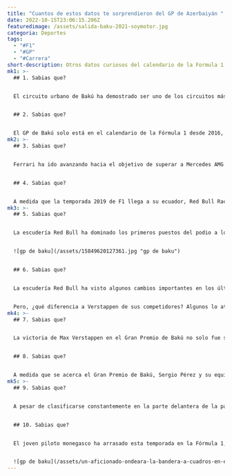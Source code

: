```yaml
---
title: "Cuantos de estos datos te sorprendieron del GP de Azerbaiyán "
date: 2022-10-15T23:06:15.206Z
featuredimage: /assets/salida-baku-2021-soymotor.jpg
categoria: Deportes
tags:
  - "#F1"
  - "#GP"
  - "#Carrera"
short-description: Otros datos curiosos del calendario de la Formula 1
mk1: >-
  ## 1﻿. Sabias que?


  El circuito urbano de Bakú ha demostrado ser uno de los circuitos más imprevisibles de la historia reciente de la Fórmula 1, sin que ningún piloto o equipo haya podido imponer su dominio. En las cinco carreras desde su debut en 2016, ha habido cinco ganadores diferentes y siete equipos distintos que han subido al podio. El evento de este año vio a Sergio Pérez conseguir la tercera victoria de su carrera en la pista, uniéndose a Sebastian Vettel como múltiple ganador en Azerbaiyán. Sin embargo, fue Charles Leclerc quien robó el espectáculo con su increíble adelantamiento en la última vuelta para conseguir el tercer puesto, añadiendo otro nombre a la lista de podios de Bakú. Las estrechas calles de Bakú han dado lugar a emocionantes carreras a lo largo de los años, y con la imprevisibilidad que se vislumbra en el horizonte, los aficionados sólo pueden esperar con expectación el evento del próximo año.


  ## 2﻿. Sabias que?


  El GP de Bakú solo está en el calendario de la Fórmula 1 desde 2016, pero en ese corto tiempo, Mercedes se ha establecido como una fuerza dominante en el desafiante circuito urbano. Con tres victorias y tres poles en cinco carreras, está claro que el equipo alemán sabe cómo navegar por las curvas cerradas y las largas rectas de esta pista única. A pesar de no poder convertir siempre esas poles en victorias, la capacidad de Mercedes para clasificarse constantemente cerca de los primeros puestos sugiere que tienen un gran dominio tanto de la configuración de la clasificación como de la estrategia de carrera. Mientras los equipos siguen luchando por la supremacía en Bakú, se espera que Mercedes esté en el centro de la acción. Su historial demuestra que tienen lo que hay que tener para llegar a la cima.
mk2: >-
  ## 3﻿. Sabias que?


  Ferrari ha ido avanzando hacia el objetivo de superar a Mercedes AMG F1 como el equipo de Fórmula 1 más exitoso de la historia. El Gran Premio de Azerbaiyán de este año ha demostrado ser un punto de inflexión importante en su búsqueda, ya que los coches de Ferrari consiguieron la pole position en dos de las cuatro sesiones de clasificación. Esto incluyó una victoria en la pole para Charles Leclerc, que también consiguió el primer puesto en el GP de Azerbaiyán del año pasado. Estos impresionantes resultados son un paso más hacia el objetivo de Ferrari de superar el récord de Mercedes de 82 victorias en carrera. A medida que avanza la temporada, los aficionados verán probablemente un dominio aún mayor de la escudería italiana en su afán por batir los récords. Y con una competencia tan feroz, promete ser una lucha emocionante hasta la línea de meta. Sólo el tiempo dirá si Ferrari puede llegar a la cima y asegurar su lugar como el equipo más exitoso de la historia de la F1.


  ## 4﻿. Sabias que?


  A medida que la temporada 2019 de F1 llega a su ecuador, Red Bull Racing está demostrando ser un fuerte competidor. Con Max Verstappen y el nuevo recluta Sergio Pérez al volante, Red Bull ha ganado cinco Grandes Premios en lo que va de temporada, lo que les pone en camino de igualar potencialmente el récord de Lotus de 81 victorias totales. Mientras que Mercedes AMG F1, McLaren y Williams siguen siendo las potencias dominantes en el deporte, los éxitos de Red Bull este año demuestran que son definitivamente un equipo a tener en cuenta. Y con el director del equipo, Christian Horner, calificando su "paquete más competitivo desde 2013", parece probable que Red Bull siga acumulando victorias y luchando por la victoria en el campeonato general. Solo el tiempo dirá si realmente pueden competir con los equipos punteros, pero una cosa es segura: Red Bull no es un equipo que deba ser subestimado.
mk3: >-
  ## 5﻿. Sabias que?


  La escudería Red Bull ha dominado los primeros puestos del podio a lo largo de la temporada 2022 de Fórmula 1. En nueve de las once carreras que han terminado, sus pilotos han subido al podio, con dos impresionantes dobletes consecutivos en los últimos cuatro Grandes Premios. Este nivel de éxito es aún más impresionante si se tiene en cuenta su récord anterior en 163 carreras antes de esta temporada. Está claro que Red Bull es una fuerza a tener en cuenta y sus rivales tendrán que mejorar su juego si quieren competir por los máximos honores. A falta de varias carreras para el final de la temporada, será interesante ver si Red Bull puede continuar su racha o si otro equipo les destrona como reyes del podio. Independientemente de lo que ocurra, una cosa es segura: Red Bull es actualmente el equipo a batir en la F1.


  ![gp de baku](/assets/15849620127361.jpg "gp de baku")


  ## 6﻿. Sabias que?


  La escudería Red Bull ha visto algunos cambios importantes en los últimos años, pero una cosa permanece constante: el éxito de Max Verstappen en la pista. A pesar de ser más joven y haber corrido en menos eventos que su compañero de equipo Sebastian Vettel, Verstappen está ahora a un solo podio de superar a Vettel como el piloto más exitoso del equipo austriaco.


  Pero, ¿qué diferencia a Verstappen de sus competidores? Algunos lo atribuyen a su estilo de conducción intrépido y a su talento natural, mientras que otros apuntan a su enfoque láser y a su determinación de mejorar siempre en la pista. Sea cual sea la razón, no hay duda de que Verstappen es una fuerza a tener en cuenta. Y con varias carreras aún por delante en la temporada de este año, no te sorprendas si se convierte en el líder de todos los tiempos de Red Bull en cuanto a podios se refiere.
mk4: >-
  ## 7﻿. Sabias que?


  La victoria de Max Verstappen en el Gran Premio de Bakú no solo fue su tercera de la temporada, sino también su 14ª pole position en la Fórmula 1. Esto le sitúa en una compañía exclusiva, ya que solo un puñado de pilotos han conseguido más victorias que poles en su carrera. De hecho, su diferencia entre victorias y poles sólo es superada por dos grandes de la F1: Michael Schumacher y Alain Prost. Con su impresionante historial a una edad tan temprana, no se sabe qué éxito futuro puede tener Verstappen en la pista. Pero una cosa es segura: saldrá desde la primera fila más a menudo. Será emocionante ver cómo sigue aumentando su cuenta de victorias y poles en las próximas carreras.


  ## 8﻿. Sabias que?


  A medida que se acerca el Gran Premio de Bakú, Sergio Pérez y su equipo Red Bull tienen mucho que celebrar. Con un segundo puesto en España y una victoria en Mónaco, Pérez va camino de igualar la mejor racha de su carrera anterior de tres podios consecutivos. A pesar de no tener tantas poles como algunos de sus competidores, Pérez ha demostrado ser un piloto hábil y ya ha acumulado tres victorias en la Fórmula 1. El circuito de Bakú puede resultar difícil, pero con el impresionante historial de Pérez, es probable que le veamos en el podio una vez más. Será emocionante ver cómo sigue actuando en el resto de la temporada.
mk5: >-
  ## 9﻿. Sabias que?


  A pesar de clasificarse constantemente en la parte delantera de la parrilla, Charles Leclerc ha tenido problemas para traducir sus pole positions en victorias en carrera. De hecho, entre los pilotos que han conseguido al menos una victoria en su carrera, su ratio de victorias por pole es el segundo peor de la historia de la Fórmula 1. Una posible explicación de esta disparidad es la mala suerte: los problemas mecánicos y las colisiones en pista le han costado al joven piloto de Ferrari múltiples victorias en carrera. Pero algunos argumentan que el estilo de conducción agresivo de Leclerc también puede contribuir a su falta de éxito el día de la carrera. Sea cual sea el caso, con 14 poles en su haber, no pasará mucho tiempo antes de que el récord de victorias de Leclerc se equipare con sus impresionantes actuaciones en la clasificación.


  ## 1﻿0. Sabias que?


  El joven piloto monegasco ha arrasado esta temporada en la Fórmula 1, con una velocidad vertiginosa y un aplomo impresionante. Su talento es evidente, ya que supera a su experimentado compañero de equipo Sebastian Vettel una y otra vez. Pero no es sólo en la clasificación donde Leclerc brilla; también ha demostrado ser un piloto experto, recuperándose de los primeros contratiempos para conseguir podios en Australia, Bahréin y Mónaco. Aunque las victorias en las carreras todavía se le escapan por el momento, está claro que el futuro parece brillante para Charles Leclerc y Ferrari. Y con la naturaleza impredecible de las carreras de este año, no hay que descartar que consiga esa sexta pole position o incluso una victoria en el próximo Gran Premio de Azerbaiyán. Si sigue esta trayectoria, no se sabe qué hitos alcanzará en las próximas carreras y temporadas.


  ![gp de baku](/assets/un-aficionado-ondeara-la-bandera-a-cuadros-en-el-gp-de-austria-201737496_1.webp "gp de baku")
---
```

